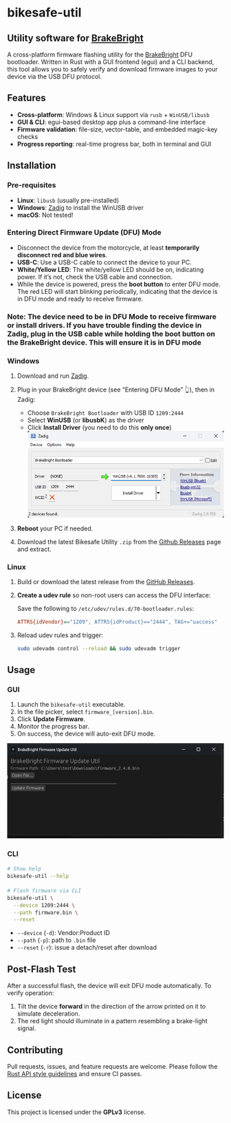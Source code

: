 # bikesafe-util

## Utility software for [BrakeBright](https://shop.bikesafe.me)

A cross-platform firmware flashing utility for the [BrakeBright](https://shop.bikesafe.me) DFU bootloader. Written in Rust with a GUI frontend (egui) and a CLI backend, this tool allows you to safely verify and download firmware images to your device via the USB DFU protocol.

## Features

- **Cross-platform**: Windows & Linux support via `rusb` + `WinUSB/libusb`
- **GUI & CLI**: egui-based desktop app plus a command-line interface
- **Firmware validation**: file-size, vector-table, and embedded magic-key checks
- **Progress reporting**: real-time progress bar, both in terminal and GUI

## Installation

### Pre-requisites

- **Linux**: `libusb` (usually pre-installed)
- **Windows**: [Zadig](https://zadig.akeo.ie/) to install the WinUSB driver
- **macOS**: Not tested!

### Entering Direct Firmware Update (DFU) Mode

- Disconnect the device from the motorcycle, at least **temporarily disconnect red and blue wires**.
- **USB-C**: Use a USB-C cable to connect the device to your PC.
- **White/Yellow LED**: The white/yellow LED should be on, indicating power. If it’s not, check the USB cable and connection.
- While the device is powered, press the **boot button** to enter DFU mode. The red LED will start blinking periodically, indicating that the device is in DFU mode and ready to receive firmware.

### **Note:** The device need to be in **DFU Mode** to receive firmware or install drivers. If you have trouble finding the device in Zadig, plug in the USB cable while holding the **boot button** on the BrakeBright device. This will ensure it is in DFU mode

### Windows

1. Download and run [Zadig](https://zadig.akeo.ie/).
2. Plug in your BrakeBright device (see “Entering DFU Mode” 👆), then in Zadig:

   - Choose `BrakeBright Bootloader` with USB ID `1209:2444`
   - Select **WinUSB** (or **libusbK**) as the driver
   - Click **Install Driver** (you need to do this **only once**)
     ![Screenshot](screenshots/zadig.png)

3. **Reboot** your PC if needed.
4. Download the latest Bikesafe Utility `.zip` from the [Github Releases](https://github.com/mygnu/bikesafe-util/releases) page and extract.

### Linux

1. Build or download the latest release from the [GitHub Releases](https://github.com/mygnu/bikesafe-util/releases).
2. **Create a udev rule** so non-root users can access the DFU interface:

   Save the following to `/etc/udev/rules.d/70-bootloader.rules`:

   ```ini
   ATTRS{idVendor}=="1209", ATTRS{idProduct}=="2444", TAG+="uaccess"
   ```

3. Reload udev rules and trigger:

   ```bash
   sudo udevadm control --reload && sudo udevadm trigger
   ```

## Usage

### GUI

1. Launch the `bikesafe-util` executable.
2. In the file picker, select `firmware_[version].bin`.
3. Click **Update Firmware**.
4. Monitor the progress bar.
5. On success, the device will auto-exit DFU mode.

![Screenshot](screenshots/brakebrightutil.png)

### CLI

```bash
# Show help
bikesafe-util --help

# Flash firmware via CLI
bikesafe-util \
  --device 1209:2444 \
  --path firmware.bin \
  --reset
```

- `--device` (`-d`): Vendor\:Product ID
- `--path` (`-p`): path to `.bin` file
- `--reset` (`-r`): issue a detach/reset after download

## Post-Flash Test

After a successful flash, the device will exit DFU mode automatically. To verify operation:

1. Tilt the device **forward** in the direction of the arrow printed on it to simulate deceleration.
2. The red light should illuminate in a pattern resembling a brake-light signal.

## Contributing

Pull requests, issues, and feature requests are welcome. Please follow the [Rust API style guidelines](https://github.com/rust-lang/api-guidelines) and ensure CI passes.

## License

This project is licensed under the **GPLv3** license.
